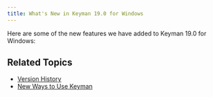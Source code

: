 ```yaml
---
title: What's New in Keyman 19.0 for Windows
---
```


Here are some of the new features we have added to Keyman 19.0 for Windows:

## Related Topics

-   [Version History](history)
-   [New Ways to Use Keyman](../basic/new-ways-to-use-keyman)
